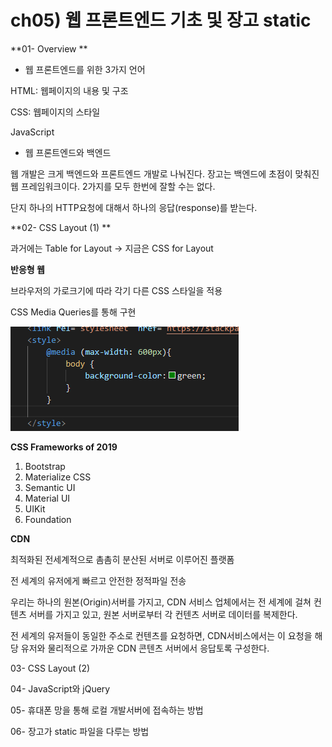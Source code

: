 # ch05) 웹 프론트엔드 기초 및 장고 static
**01- Overview **  

* 웹 프론트엔드를 위한 3가지 언어

HTML: 웹페이지의 내용 및 구조   

CSS: 웹페이지의 스타일   

JavaScript   

   

* 웹 프론트엔드와 백엔드

웹 개발은 크게 백엔드와 프론트엔드 개발로 나눠진다. 장고는 백엔드에 초점이 맞춰진 웹 프레임워크이다. 2가지를 모두 한번에 잘할 수는 없다.   

   

단지 하나의 HTTP요청에 대해서 하나의 응답(response)를 받는다.   

   

**02- CSS Layout (1) **  

과거에는 Table for Layout -> 지금은 CSS for Layout   

   

**반응형 웹**

브라우저의 가로크기에 따라 각기 다른 CSS 스타일을 적용   

CSS Media Queries를 통해 구현   

![image-20200326232952297](../images/image-20200326232952297.png)

   

**CSS Frameworks of 2019**   

1. Bootstrap
2. Materialize CSS
3. Semantic UI
4. Material UI
5. UIKit
6. Foundation

   

**CDN**   

최적화된 전세계적으로 촘촘히 분산된 서버로 이루어진 플랫폼   

전 세계의 유저에게 빠르고 안전한 정적파일 전송   

우리는 하나의 원본(Origin)서버를 가지고, CDN 서비스 업체에서는 전 세계에 걸쳐 컨텐츠 서버를 가지고 있고, 원본 서버로부터 각 컨텐츠 서버로 데이터를 복제한다.   

전 세계의 유저들이 동일한 주소로 컨텐츠를 요청하면, CDN서비스에서는 이 요청을 해당 유저와 물리적으로 가까운 CDN 콘텐츠 서버에서 응답토록 구성한다.   





03- CSS Layout (2)



04- JavaScript와 jQuery



05- 휴대폰 망을 통해 로컬 개발서버에 접속하는 방법



06- 장고가 static 파일을 다루는 방법

